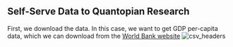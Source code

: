 ## Self-Serve Data to Quantopian Research
First, we download the data. In this case, we want to get GDP per-capita data, which we can download from the [World Bank website]()
![csv_headers](https://github.com/jaycode/p4f/raw/master/lessons/self-serve_data/csv_headers.png)


<!--stackedit_data:
eyJoaXN0b3J5IjpbLTkxMTk0ODUyLC0xMjA3MDkyNzY0XX0=
-->